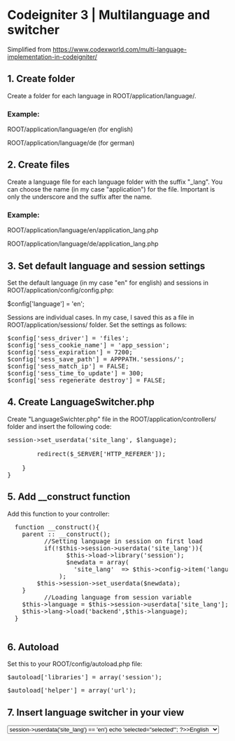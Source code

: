 # Codeigniter 3 | Multilanguage and switcher
Simplified from https://www.codexworld.com/multi-language-implementation-in-codeigniter/

## 1. Create folder
Create a folder for each language in ROOT/application/language/.
### Example:
ROOT/application/language/en (for english)

ROOT/application/language/de (for german)

## 2. Create files
Create a language file for each language folder with the suffix "_lang". You can choose the name (in my case "application") for the file. Important is only the underscore and the suffix after the name.

### Example:
ROOT/application/language/en/application_lang.php 

ROOT/application/language/de/application_lang.php 

## 3. Set default language and session settings
Set the default language (in my case "en" for english) and sessions in ROOT/application/config/config.php:

$config['language']	= 'en';

Sessions are individual cases. In my case, I saved this as a file in ROOT/application/sessions/ folder. Set the settings as follows:
<pre>
$config['sess_driver'] = 'files';
$config['sess_cookie_name'] = 'app_session';
$config['sess_expiration'] = 7200;
$config['sess_save_path'] = APPPATH.'sessions/';
$config['sess_match_ip'] = FALSE;
$config['sess_time_to_update'] = 300;
$config['sess_regenerate_destroy'] = FALSE;
</pre>

## 4. Create LanguageSwitcher.php

Create "LanguageSwichter.php" file in the ROOT/application/controllers/ folder and insert the following code:

<pre>
<?php if ( ! defined('BASEPATH')) exit('No direct script access allowed');
class LanguageSwitcher extends CI_Controller
{
    public function __construct() {
        parent::__construct();
    }

    function switchLang($language = "") {

        $language = ($language != "") ? $language : "de";
        $this->session->set_userdata('site_lang', $language);

        redirect($_SERVER['HTTP_REFERER']);

    }
}
</pre>

## 5. Add __construct function

Add this function to your controller:

<pre>
  function __construct(){
  	parent :: __construct();
          //Setting language in session on first load
          if(!$this->session->userdata('site_lang')){
        		$this->load->library('session');
        		$newdata = array(
  			      'site_lang'  => $this->config->item('language')
  		      );
  		$this->session->set_userdata($newdata);
  	}
          //Loading language from session variable
  	$this->language = $this->session->userdata['site_lang'];
  	$this->lang->load('backend',$this->language);
  }
 </pre> 

## 6. Autoload

Set this to your ROOT/config/autoload.php file:

<pre>
$autoload['libraries'] = array('session');
</pre>
<pre>
$autoload['helper'] = array('url');
</pre>

## 7. Insert language switcher in your view
<pre>
<select onchange="javascript:window.location.href='<?php echo base_url();>index.php/LanguageSwitcher/switchLang/'+this.value;">
<option value="en" <?php if($this->session->userdata('site_lang') == 'en') echo 'selected="selected"'; ?>>English</option>
<option value="de" <?php if($this->session->userdata('site_lang') == 'de') echo 'selected="selected"'; ?>>Deutsch</option>
</select>
</pre>
